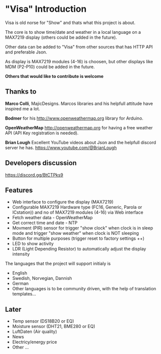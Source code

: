 # "Visa" Introduction

Visa is old norse for "Show" and thats what this project is about.

The core is to show time/date and weather in a local language on a MAX7219 display (others could be added in the future).

Other data can be added to "Visa" from other sources that has HTTP API and preferable Json.

As display is MAX7219 modules (4-16) is choosen, but other displays like MDM (P2-P10) could be added in the future.

**Others that would like to contribute is welcome**

## Thanks to

**Marco Colli**, MajicDesigns. Marcos libraries and his helpfull attitude have inspired me a lot.

**Bodmer** for his http://www.openweathermap.org library for Arduino.

**OpenWeatherMap** http://openweathermap.org for having a free weather API (API Key registration is needed).

**Brian Lough** Excellent YouTube videos about Json and the helpfull discord server he has. https://www.youtube.com/@BrianLough


## Developers discussion

https://discord.gg/BtCTPks9


## Features

- Web interface to configure the display (MAX7219)
- Configurable MAX7219 Hardware type (FC16, Generic, Parola or ICstation)) and no of MAX7219 modules (4-16) via Web interface
- Fetch weather data - OpenWeatherMap
- Get correct time and date - NTP
- Movment (PIR) sensor for trigger "show clock" when clock is in sleep mode and trigger "show weather" when clock is NOT sleeping
- Button for multiple purposes (trigger reset to factory settings ++)
- LED to show activity
- LDR (Light Depending Resistor) to automatically adjust the display intensity

The languages that the project will support initialy is
- English
- Swedish, Norvegian, Dannish
- German
- Other languages is to be community driven, with the help of translation templates...

## Later

- Temp sensor (DS18B20 or EQ)
- Moisture sensor (DHT21, BME280 or EQ)
- LuftDaten (Air quality)
- News
- Electricy/energy price
- Other ...
